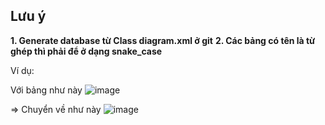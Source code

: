 ## Lưu ý
**1. Generate database từ Class diagram.xml ở git**
**2. Các bảng có tên là từ ghép thì phải để ở dạng snake_case**

Ví dụ:

Với bảng như này
![image](https://github.com/looongtom/bomoc/assets/94033356/f69b56e6-eae9-4162-bb47-a053556cb9d3)

=> Chuyển về như này
![image](https://github.com/looongtom/bomoc/assets/94033356/af9ca416-9921-44d0-aee8-478e62078a28)

